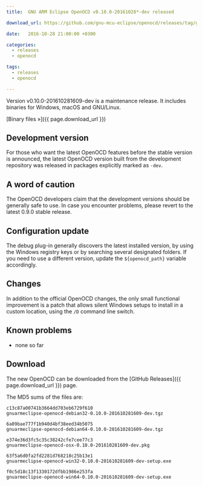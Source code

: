```yaml
---
title:  GNU ARM Eclipse OpenOCD v0.10.0-20161028*-dev released

download_url: https://github.com/gnu-mcu-eclipse/openocd/releases/tag/gae-0.10.0-20161028

date:   2016-10-28 21:00:00 +0300

categories:
  - releases
  - openocd

tags:
  - releases
  - openocd

---
```


Version v0.10.0-201610281609-dev is a maintenance release. It includes binaries for Windows, macOS and GNU/Linux.

[Binary files »]({{ page.download_url }})

## Development version

For those who want the latest OpenOCD features before the stable version is announced, the latest OpenOCD version built from the development repository was released in packages explicitly marked as `-dev`.

## A word of caution

The OpenOCD developers claim that the development versions should be generally safe to use. In case you encounter problems, please revert to the latest 0.9.0 stable release.

## Configuration update

The debug plug-in generally discovers the latest installed version, by using the Windows registry keys or by searching several designated folders. If you need to use a different version, update the `${openocd_path}` variable accordingly.

## Changes

In addition to the official OpenOCD changes, the only small functional improvement is a patch that allows silent Windows setups to install in a custom location, using the `/D` command line switch.

## Known problems

* none so far

## Download

The new OpenOCD can be downloaded from the [GitHub Releases]({{ page.download_url }}) page.

The MD5 sums of the files are:

```console
c13c87a00741b3664dd703eb6729f610  
gnuarmeclipse-openocd-debian32-0.10.0-201610281609-dev.tgz

6a09bae777f1b940d4bf38eed34b5075  
gnuarmeclipse-openocd-debian64-0.10.0-201610281609-dev.tgz

e374e36d3fc5c35c38242cfe7cee77c3 
gnuarmeclipse-openocd-osx-0.10.0-201610281609-dev.pkg

63f5a6d0fa2fd2281d768218c25b13e1  
gnuarmeclipse-openocd-win32-0.10.0-201610281609-dev-setup.exe

f0c5d18c13f1330172dfbb1986e253fa  
gnuarmeclipse-openocd-win64-0.10.0-201610281609-dev-setup.exe
```
